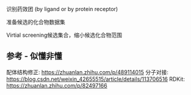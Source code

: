 










识别药效团 (by ligand or by protein receptor)


准备候选的化合物数据集


Virtial screening候选集合，缩小候选化合物范围







## 参考 - 似懂非懂
配体结构修正: https://zhuanlan.zhihu.com/p/489114015
分子对接: https://blog.csdn.net/weixin_42655515/article/details/113706516
RDKit: https://zhuanlan.zhihu.com/p/82497166  










